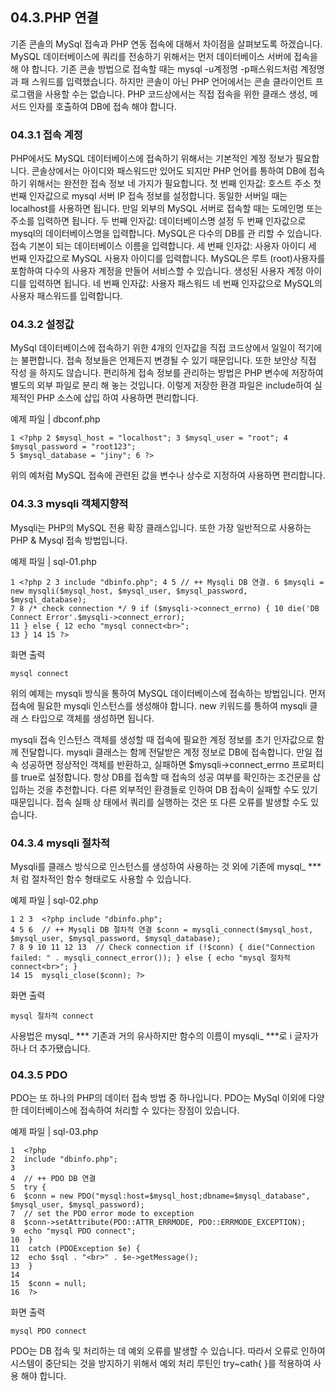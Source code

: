 
## 04.3.PHP 연결 
기존 콘솔의 MySql 접속과 PHP 연동 접속에 대해서 차이점을 살펴보도록 하겠습니다. MySQL 데이터베이스에 쿼리를 전송하기 위해서는 먼저 데이터베이스 서버에 접속을 해 야 합니다. 기존 콘솔 방법으로 접속할 때는 mysql -u계정명 -p패스워드처럼 계정명과 패 스워드를 입력했습니다. 
하지만 콘솔이 아닌 PHP 언어에서는 콘솔 클라이언트 프로그램을 사용할 수는 없습니다. PHP 코드상에서는 직접 접속을 위한 클래스 생성, 메서드 인자를 호출하여 DB에 접속 해야 합니다. 

### 04.3.1 접속 계정 
PHP에서도 MySQL 데이터베이스에 접속하기 위해서는 기본적인 계정 정보가 필요합 니다. 콘솔상에서는 아이디와 패스워드만 있어도 되지만 PHP 언어를 통하여 DB에 접속 하기 위해서는 완전한 접속 정보 네 가지가 필요합니다. 
첫 번째 인자값: 호스트 주소 
첫 번째 인자값으로 mysql 서버 IP 접속 정보를 설정합니다. 동일한 서버일 때는 localhost를 사용하면 됩니다. 만일 외부의 MySQL 서버로 접속할 때는 도메인명 또는 주소를 입력하면 됩니다. 
두 번째 인자값: 데이터베이스명 설정 
두 번째 인자값으로 mysql의 데이터베이스명을 입력합니다. MySQL은 다수의 DB를 관 리할 수 있습니다. 접속 기본이 되는 데이터베이스 이름을 입력합니다. 
세 번째 인자값: 사용자 아이디 
세 번째 인자값으로 MySQL 사용자 아이디를 입력합니다. MySQL은 루트 (root)사용자를 포함하여 다수의 사용자 계정을 만들어 서비스할 수 있습니다. 생성된 사용자 계정 아이 디를 입력하면 됩니다. 
네 번째 인자값: 사용자 패스워드 
네 번째 인자값으로 MySQL의 사용자 패스워드를 입력합니다. 

### 04.3.2 설정값 
MySql 데이터베이스에 접속하기 위한 4개의 인자값을 직접 코드상에서 일일이 적기에는 불편합니다. 접속 정보들은 언제든지 변경될 수 있기 때문입니다. 또한 보안상 직접 작성 을 하지도 않습니다. 
편리하게 접속 정보를 관리하는 방법은 PHP 변수에 저장하여 별도의 외부 파일로 분리 해 놓는 것입니다. 이렇게 저장한 환경 파일은 include하여 실제적인 PHP 소스에 삽입 하여 사용하면 편리합니다. 

예제 파일 | dbconf.php 
```
1 <?php 2 $mysql_host = "localhost"; 3 $mysql_user = "root"; 4 $mysql_password = "root123"; 
5 $mysql_database = "jiny"; 6 ?> 
```
위의 예처럼 MySQL 접속에 관련된 값을 변수나 상수로 지정하여 사용하면 편리합니다. 

### 04.3.3 mysqli 객체지향적 
Mysqli는 PHP의 MySQL 전용 확장 클래스입니다. 또한 가장 일반적으로 사용하는 PHP & Mysql 접속 방법입니다. 

예제 파일 | sql-01.php 
```
1 <?php 2 3 include "dbinfo.php"; 4 5 // ++ Mysqli DB 연결. 6 $mysqli = new mysqli($mysql_host, $mysql_user, $mysql_password, 
$mysql_database); 
7 8 /* check connection */ 9 if ($mysqli->connect_errno) { 10 die('DB Connect Error'.$mysqli->connect_error); 
11 } else { 12 echo "mysql connect<br>"; 
13 } 14 15 ?> 
```

화면 출력 
```
mysql connect 
```

위의 예제는 mysqli 방식을 통하여 MySQL 데이터베이스에 접속하는 방법입니다. 먼저 
접속에 필요한 mysqli 인스턴스를 생성해야 합니다. new 키워드를 통하여 mysqli 클래 
스 타입으로 객체를 생성하면 됩니다. 

mysqli 접속 인스턴스 객체를 생성할 때 접속에 필요한 계정 정보를 초기 인자값으로 함 
께 전달합니다. mysqli 클래스는 함께 전달받은 계정 정보로 DB에 접속합니다. 만일 접 속 성공하면 정상적인 객체를 반환하고, 실패하면 $mysqli->connect_errno 프로퍼티 를 true로 설정합니다. 
항상 DB를 접속할 때 접속의 성공 여부를 확인하는 조건문을 삽입하는 것을 추천합니다. 다른 외부적인 환경들로 인하여 DB 접속이 실패할 수도 있기 때문입니다. 접속 실패 상 태에서 쿼리를 실행하는 것은 또 다른 오류를 발생할 수도 있습니다. 

### 04.3.4 mysqli 절차적 
Mysqli를 클래스 방식으로 인스턴스를 생성하여 사용하는 것 외에 기존에 mysql_ ***처 럼 절차적인 함수 형태로도 사용할 수 있습니다. 

예제 파일 | sql-02.php 
```
1 2 3  <?php include "dbinfo.php";  
4 5 6  // ++ Mysqli DB 절차적 연결 $conn = mysqli_connect($mysql_host, $mysql_user, $mysql_password, $mysql_database);  
7 8 9 10 11 12 13  // Check connection if (!$conn) { die("Connection failed: " . mysqli_connect_error()); } else { echo "mysql 절차적 connect<br>"; }  
14 15  mysqli_close($conn); ?>  
```

화면 출력 
```
mysql 절차적 connect 
```

사용법은 mysql_ *** 기존과 거의 유사하지만 함수의 이름이 mysqli_ ***로 i 글자가 하나 
더 추가됐습니다. 

### 04.3.5 PDO 
PDO는 또 하나의 PHP의 데이터 접속 방법 중 하나입니다. PDO는 MySql 이외에 다양 한 데이터베이스에 접속하여 처리할 수 있다는 장점이 있습니다. 

예제 파일 | sql-03.php 
```
1  <?php  
2  include "dbinfo.php";  
3  
4  // ++ PDO DB 연결  
5  try {  
6  $conn = new PDO("mysql:host=$mysql_host;dbname=$mysql_database",  
$mysql_user, $mysql_password);  
7  // set the PDO error mode to exception  
8  $conn->setAttribute(PDO::ATTR_ERRMODE, PDO::ERRMODE_EXCEPTION);  
9  echo "mysql PDO connect";  
10  }  
11  catch (PDOException $e) {  
12  echo $sql . "<br>" . $e->getMessage();  
13  }  
14  
15  $conn = null;  
16  ?>  
```

화면 출력 
```
mysql PDO connect 
```

PDO는 DB 접속 및 처리하는 데 예외 오류를 발생할 수 있습니다. 따라서 오류로 인하여 시스템이 중단되는 것을 방지하기 위해서 예외 처리 루틴인 try~cath{ }를 적용하여 사용 해야 합니다. 
